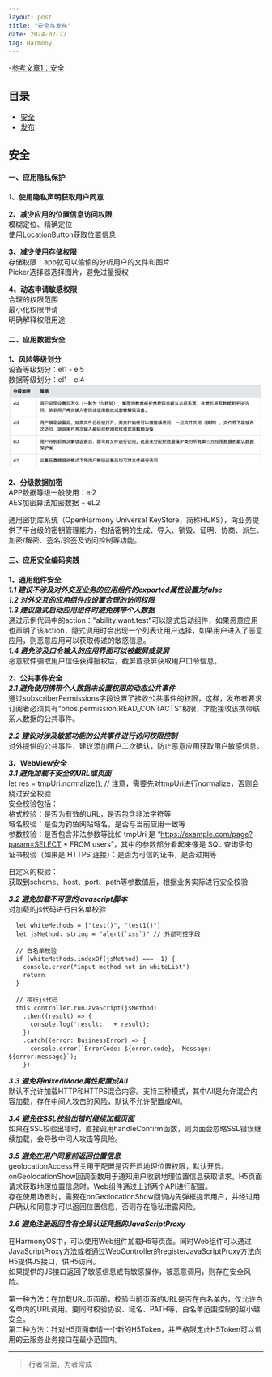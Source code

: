 ```yaml
---
layout: post
title: "安全与发布"
date: 2024-02-22
tag: Harmony
---
```


-[参考文章1：安全](https://developer.huawei.com/consumer/cn/doc/best-practices-V5/bpta-security-V5)    


## 目录
- [安全](#content1)   
- [发布](#content2)   


## <a id="content1">安全</a>

#### **一、应用隐私保护**  

**1、使用隐私声明获取用户同意**   

**2、减少应用的位置信息访问权限**          
模糊定位、精确定位       
使用LocationButton获取位置信息  


**3、减少使用存储权限**           
存储权限：app就可以偷偷的分析用户的文件和图片       
Picker选择器选择图片，避免过量授权     


**4、动态申请敏感权限**        
合理的权限范围       
最小化权限申请       
明确解释权限用途       


#### **二、应用数据安全**    

**1、风险等级划分**      
设备等级划分：el1 - el5           
数据等级划分：el1 - el4       
<img src="./images/harmony/7.png">  

**2、分级数据加密**    
APP数据等级一般使用：el2       
AES加密算法加密数据 + eL2      

通用密钥库系统（OpenHarmony Universal KeyStore，简称HUKS），向业务提供了平台级的密钥管理能力，包括密钥的生成、导入、销毁、证明、协商、派生、加密/解密、签名/验签及访问控制等功能。     

#### **三、应用安全编码实践**    

**1、通用组件安全**    
***1.1 建议不涉及对外交互业务的应用组件的exported属性设置为false***       
***1.2 对外交互的应用组件应设置合理的访问权限***           
***1.3 建议隐式启动应用组件时避免携带个人数据***   
通过示例代码中的action："ability.want.test"可以隐式启动组件，如果恶意应用也声明了该action，隐式调用时会出现一个列表让用户选择，如果用户进入了恶意应用，则恶意应用可以获取传递的敏感信息。      
***1.4 避免涉及口令输入的应用界面可以被截屏或录屏***    
恶意软件骗取用户信任获得授权后，截屏或录屏获取用户口令信息。      


**2、公共事件安全**   
***2.1 避免使用携带个人数据未设置权限的动态公共事件***    
通过subscriberPermissions字段设置了接收公共事件的权限，这样，发布者要求订阅者必须具有“ohos.permission.READ_CONTACTS”权限，才能接收该携带联系人数据的公共事件。    

***2.2 建议对涉及敏感功能的公共事件进行访问权限控制***   
对外提供的公共事件，建议添加用户二次确认，防止恶意应用获取用户敏感信息。    


**3、WebView安全**    
***3.1 避免加载不安全的URL或页面***    
let res = tmpUri.normalize(); // 注意，需要先对tmpUri进行normalize，否则会绕过安全校验   
安全校验包括：    
格式校验：是否为有效的URL，是否包含非法字符等        
域名校验：是否为钓鱼网站域名，是否与当前应用一致等       
参数校验：是否包含非法参数等比如 tmpUri 是 “https://example.com/page?param=SELECT * FROM users”，其中的参数部分看起来像是 SQL 查询语句          
证书校验（如果是 HTTPS 连接）：是否为可信的证书，是否过期等         

自定义的校验：     
获取到scheme、host、port、path等参数值后，根据业务实际进行安全校验    

***3.2 避免加载不可信的javascript脚本***    
对加载的js代码进行白名单校验    
```text
  let whiteMethods = ["test()", "test1()"]
  let jsMethod: string = "alert(`xss`)" // 外部可控字段
  
  // 白名单校验
  if (whiteMethods.indexOf(jsMethod) === -1) {
    console.error("input method not in whiteList")
    return
  }
  
  // 执行js代码
  this.controller.runJavaScript(jsMethod)
    .then((result) => {
      console.log('result: ' + result);
    })
    .catch((error: BusinessError) => {
      console.error(`ErrorCode: ${error.code},  Message: ${error.message}`);
    })
```

***3.3 避免将mixedMode属性配置成All***          
默认不允许加载HTTP和HTTPS混合内容。支持三种模式，其中All是允许混合内容加载，存在中间人攻击的风险，默认不允许配置成All。    

***3.4 避免在SSL校验出错时继续加载页面***    
如果在SSL校验出错时，直接调用handleConfirm函数，则页面会忽略SSL错误继续加载，会导致中间人攻击等风险。   

***3.5 避免在用户同意前返回位置信息***    
geolocationAccess开关用于配置是否开启地理位置权限，默认开启。onGeolocationShow回调函数用于通知用户收到地理位置信息获取请求。H5页面请求获取地理位置信息时，Web组件通过上述两个API进行配置。    
存在使用场景时，需要在onGeolocationShow回调内先弹框提示用户，并经过用户确认和同意才可以返回位置信息，否则存在隐私泄露风险。     

***3.6 避免注册返回含有全局认证凭据的JavaScriptProxy***   

在HarmonyOS中，可以使用Web组件加载H5等页面。同时Web组件可以通过JavaScriptProxy方法或者通过WebController的registerJavaScriptProxy方法向H5提供JS接口，供H5访问。    
如果提供的JS接口返回了敏感信息或有敏感操作，被恶意调用，则存在安全风险。    

第一种方法：在加载URL页面前，校验当前页面的URL是否在白名单内，仅允许白名单内的URL调用。要同时校验协议、域名、PATH等，白名单范围控制的越小越安全。       
第二种方法：针对H5页面申请一个新的H5Token，并严格限定此H5Token可以调用的云服务业务接口在最小范围内。    




----------
>  行者常至，为者常成！



